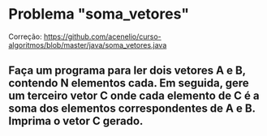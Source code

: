 # Problema "soma_vetores"

Correção: https://github.com/acenelio/curso-algoritmos/blob/master/java/soma_vetores.java

## Faça um programa para ler dois vetores A e B, contendo N elementos cada. Em seguida, gere um terceiro vetor C onde cada elemento de C é a soma dos elementos correspondentes de A e B. Imprima o vetor C gerado. 